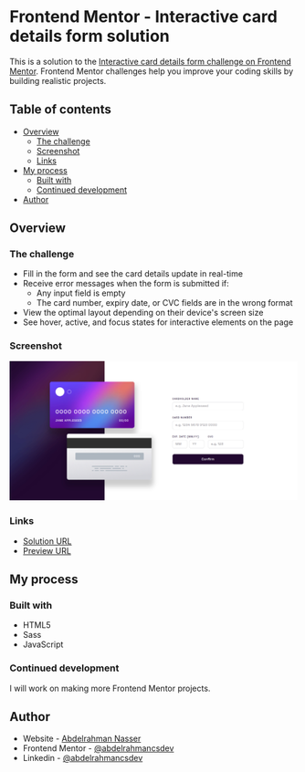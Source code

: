 # Frontend Mentor - Interactive card details form solution

This is a solution to the [Interactive card details form challenge on Frontend Mentor](https://www.frontendmentor.io/challenges/interactive-card-details-form-XpS8cKZDWw). Frontend Mentor challenges help you improve your coding skills by building realistic projects.

## Table of contents

- [Overview](#overview)
  - [The challenge](#the-challenge)
  - [Screenshot](#screenshot)
  - [Links](#links)
- [My process](#my-process)
  - [Built with](#built-with)
  - [Continued development](#continued-development)
- [Author](#author)

## Overview

### The challenge

- Fill in the form and see the card details update in real-time
- Receive error messages when the form is submitted if:
  - Any input field is empty
  - The card number, expiry date, or CVC fields are in the wrong format
- View the optimal layout depending on their device's screen size
- See hover, active, and focus states for interactive elements on the page

### Screenshot

![](./screenshot.jpg)

### Links

- [Solution URL](https://www.frontendmentor.io/solutions/interactive-card-details-form-IcetUIVkbh)
- [Preview URL](https://abdelrahmancsdev.github.io/Interactive-card-details-form/)

## My process

### Built with

- HTML5
- Sass
- JavaScript

### Continued development

I will work on making more Frontend Mentor projects.

## Author

- Website - [Abdelrahman Nasser](https://www.abdelrahmancs.dev)
- Frontend Mentor - [@abdelrahmancsdev](https://www.frontendmentor.io/profile/abdelrahmancsdev)
- Linkedin - [@abdelrahmancsdev](https://www.linkedin.com/in/abdelrahmancsdev/)
